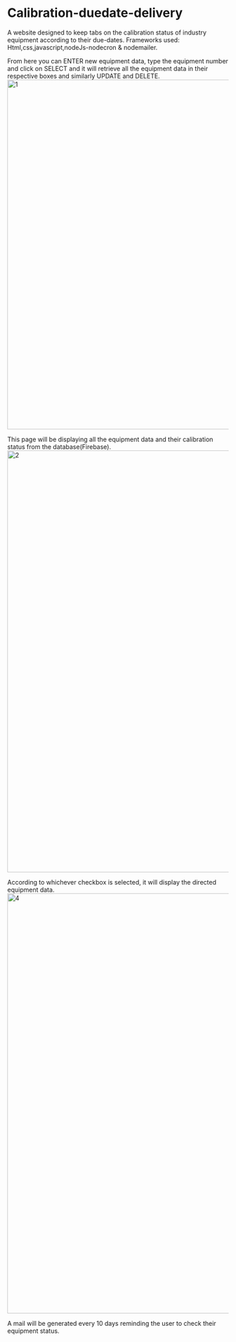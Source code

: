 # Calibration-duedate-delivery
A website designed to keep tabs on the calibration status of industry equipment according to their due-dates.
Frameworks used: Html,css,javascript,nodeJs-nodecron & nodemailer.

From here you can ENTER new equipment data, type the equipment number and click on SELECT and it will retrieve all the equipment data in their respective boxes and similarly UPDATE and DELETE.
<img width="795" alt="1" src="https://user-images.githubusercontent.com/68289449/126049638-9d47dedc-eea6-4296-9a2e-2f31a12fa814.png">

This page will be displaying all the equipment data and their calibration status from the database(Firebase).
<img width="959" alt="2" src="https://user-images.githubusercontent.com/68289449/126049747-65d512a4-e32c-4c40-9f17-841be2d1711c.png">

According to whichever checkbox is selected, it will display the directed equipment data.
<img width="955" alt="4" src="https://user-images.githubusercontent.com/68289449/126049787-cf504194-6607-4508-b0a3-4525d82a5880.png">

A mail will be generated every 10 days reminding the user to check their equipment status.
